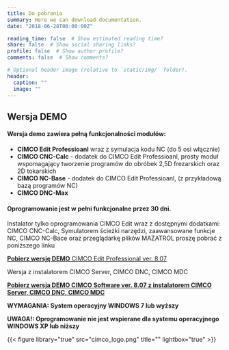 ```yaml
---
title: Do pobrania
summary: Here we can download documentation.
date: "2018-06-28T00:00:00Z"

reading_time: false  # Show estimated reading time?
share: false  # Show social sharing links?
profile: false  # Show author profile?
comments: false  # Show comments?

# Optional header image (relative to `static/img/` folder).
header:
  caption: ""
  image: ""
---
```

## **Wersja DEMO**
#### Wersja demo zawiera pełną funkcjonalności modułów:


* **CIMCO Edit Professioanl** wraz z symulacja kodu NC (do 5 osi włącznie)
* **CIMCO CNC-Calc** - dodatek do CIMCO Edit Professioanl, prosty moduł wspomagający tworzenie programów do obróbek 2,5D frezarskich oraz 2D tokarskich
* **CIMCO NC-Base** - dodatek do CIMCO Edit Professioanl, (z przykładową bazą programów NC)
* **CIMCO DNC-Max**

#### Oprogramowanie jest w pełni funkcjonalne przez 30 dni.

Instalator tylko oprogramowania CIMCO Edit wraz z dostępnymi dodatkami: CIMCO CNC-Calc, Symulatorem ścieżki narzędzi, zaawansowane funkcje NC, CIMCO NC-Bace oraz przeglądarkę plików MAZATROL proszę pobrać z poniższego linku

[**Pobierz wersję DEMO** CIMCO Edit Professional ver. 8.07](https://www.cimco.com/download/registration/?p=edit&v=8.07.15&rid=22318)

Wersja z instalatorem CIMCO Server, CIMCO DNC, CIMCO MDC

[**Pobierz wersja DEMO CIMCO Software ver. 8.07 z instalatorem CIMCO Server, CIMCO DNC, CIMCO MDC**](https://www.cimco.com/download/registration/?p=software&v=8.07.15&rid=22318)


**WYMAGANIA: System operacyjny WINDOWS 7 lub wyższy**

**UWAGA!: Oprogramowanie nie jest wspierane dla systemu operacyjnego WINDOWS XP lub niższy**





{{< figure library="true" src="cimco_logo.png" title="" lightbox="true" >}}
